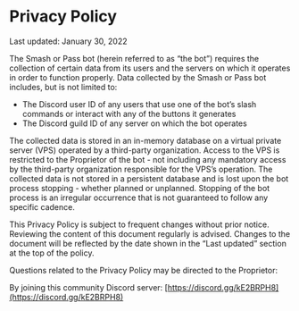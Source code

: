 # Privacy Policy
 
Last updated: January 30, 2022


 
The Smash or Pass bot (herein referred to as “the bot”)  requires the collection of certain data from its users and the servers on which it operates in order to function properly.  Data collected by the Smash or Pass bot includes, but is not limited to:



- The Discord user ID of any users that use one of the bot’s slash commands or interact with any of the buttons it generates
- The Discord guild ID of any server on which the bot operates



The collected data is stored in an in-memory database on a virtual private server (VPS) operated by a third-party organization. Access to the VPS is restricted to the Proprietor of the bot - not including any mandatory access by the third-party organization responsible for the VPS’s operation. The collected data is not stored in a persistent database and is lost upon the bot process stopping - whether planned or unplanned. Stopping of the bot process is an irregular occurrence that is not guaranteed to follow any specific cadence.



This Privacy Policy is subject to frequent changes without prior notice. Reviewing the content of this document regularly is advised. Changes to the document will be reflected by the date shown in the “Last updated” section at the top of the policy.



Questions related to the Privacy Policy may be directed to the Proprietor:



By joining this community Discord server: [https://discord.gg/kE2BRPH8](https://discord.gg/kE2BRPH8)
